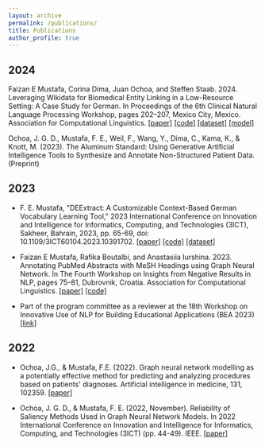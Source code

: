 ```yaml
---
layout: archive
permalink: /publications/
title: Publications
author_profile: true
---
```


## 2024

Faizan E Mustafa, Corina Dima, Juan Ochoa, and Steffen Staab. 2024. Leveraging Wikidata for Biomedical Entity Linking in a Low-Resource Setting: A Case Study for German. In Proceedings of the 6th Clinical Natural Language Processing Workshop, pages 202–207, Mexico City, Mexico. Association for Computational Linguistics. [[paper]](https://aclanthology.org/2024.clinicalnlp-1.17/) [[code]](https://github.com/PERMEDIQ/German-Bio-Entity-Linking) [[dataset]](https://zenodo.org/records/11003203) [[model]](https://huggingface.co/permediq/SapBERT-DE)

Ochoa, J. G. D., Mustafa, F. E., Weil, F., Wang, Y., Dima, C., Kama, K., & Knott, M. (2023). The Aluminum Standard: Using Generative Artificial Intelligence Tools to Synthesize and Annotate Non-Structured Patient Data. (Preprint)


## 2023

- F. E. Mustafa, "DEExtract: A Customizable Context-Based German Vocabulary Learning Tool," 2023 International Conference on Innovation and Intelligence for Informatics, Computing, and Technologies (3ICT), Sakheer, Bahrain, 2023, pp. 65-69, doi: 10.1109/3ICT60104.2023.10391702. [[paper]](https://ieeexplore.ieee.org/abstract/document/10391702) [[code]](https://github.com/Faizan-E-Mustafa/DEExtract) [[dataset]](https://huggingface.co/datasets/femustafa/DEExtract)

- Faizan E Mustafa, Rafika Boutalbi, and Anastasiia Iurshina. 2023. Annotating PubMed Abstracts with MeSH Headings using Graph Neural Network. In The Fourth Workshop on Insights from Negative Results in NLP, pages 75–81, Dubrovnik, Croatia. Association for Computational Linguistics. [[paper]](https://aclanthology.org/2023.insights-1.9/) [[code]](https://github.com/Faizan-E-Mustafa/GNN_EACL_Workshop)
  
- Part of the program committee as a reviewer at the 18th Workshop on Innovative Use of NLP for Building Educational Applications (BEA 2023) [[link]](https://aclanthology.org/volumes/2023.bea-1/) 

## 2022

- Ochoa, J.G., & Mustafa, F.E. (2022). Graph neural network modelling as a potentially effective method for predicting and analyzing procedures based on patients' diagnoses. Artificial intelligence in medicine, 131, 102359. [[paper]](https://pubmed.ncbi.nlm.nih.gov/36100347/)

- Ochoa, J. G. D., & Mustafa, F. E. (2022, November). Reliability of Saliency Methods Used in Graph Neural Network Models. In 2022 International Conference on Innovation and Intelligence for Informatics, Computing, and Technologies (3ICT) (pp. 44-49). IEEE. [[paper]](https://ieeexplore.ieee.org/abstract/document/9990761)